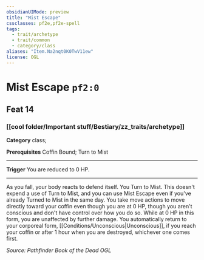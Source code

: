 ```yaml
---
obsidianUIMode: preview
title: "Mist Escape"
cssclasses: pf2e,pf2e-spell
tags:
  - trait/archetype
  - trait/common
  - category/class
aliases: "Item.Na2nqt0K0TwV11ew"
license: OGL
---
```

# Mist Escape `pf2:0`
## Feat 14
### [[cool folder/Important stuff/Bestiary/zz_traits/archetype]]

**Category** class; 



**Prerequisites** Coffin Bound; Turn to Mist
* * *
**Trigger** You are reduced to 0 HP.

* * *

As you fall, your body reacts to defend itself. You Turn to Mist. This doesn't expend a use of Turn to Mist, and you can use Mist Escape even if you've already Turned to Mist in the same day. You take move actions to move directly toward your coffin even though you are at 0 HP, though you aren't conscious and don't have control over how you do so. While at 0 HP in this form, you are unaffected by further damage. You automatically return to your corporeal form, [[Conditions/Unconscious|Unconscious]], if you reach your coffin or after 1 hour when you are destroyed, whichever one comes first.

*Source: Pathfinder Book of the Dead*
*OGL*